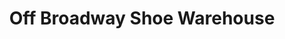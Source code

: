---
title: "Off Broadway Shoe Warehouse"
url: /charlotte/off-broadway-shoe-warehouse/
shop: Schuhe
---